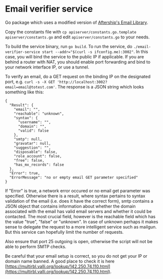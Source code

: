 Email verifier service
======================

Go package which uses a modified version of [Aftership's Email Library](https://github.com/AfterShip/email-verifier).

Copy the constants file with `cp apiserver/constants.go.template apiserver/constants.go` and edit `apiserver/constants.go` to your needs.

To build the service binary, run `go build`. To run the service, do `./email-verifier-service start --addr="$(curl -s ifconfig.me):3002"`. In this case, you will bind the service to the public IP if applicable. If you are behind a router with NAT, you should enable port forwarding and bind to your network interface IP, or use a tunnel.

To verify an email, do a GET request on the binding IP on the designated port, e.g. `curl -s -X GET 'http://localhost:3002?email=email@totest.com'`. The response is a JSON string which looks something like this:

	{
	  "Result": {
	    "email": "",
	    "reachable": "unknown",
	    "syntax": {
	      "username": "",
	      "domain": "",
	      "valid": false
	    },
	    "smtp": null,
	    "gravatar": null,
	    "suggestion": "",
	    "disposable": false,
	    "role_account": false,
	    "free": false,
	    "has_mx_records": false
	  },
	  "Error": true,
	  "ErrorMessage": "no or empty email GET parameter specified"
	}

If "Error" is true, a network error occured or no email get parameter was specified. Otherwise there is a result, where syntax pertains to syntax validation of the email (i.e. does it have the correct form), smtp contains a JSON object that contains information about whether the domain associated with the email has valid email servers and whether it could be contacted. The most crucial field, however is the reachable field which has the value "true", "false" or "unknown". In case of unknown perhaps it makes sense to delegate the request to a more intelligent service such as mailgun. But this service can hopefully limit the number of requests.


Also ensure that port 25 outgoing is open, otherwise the script will not be able to perform SMTP checks.

Be careful that your email setup is correct, so you do not get your IP or domain name banned. A good place to check it is here [https://multirbl.valli.org/lookup/142.250.74.110.html](https://multirbl.valli.org/lookup/142.250.74.110.html).
